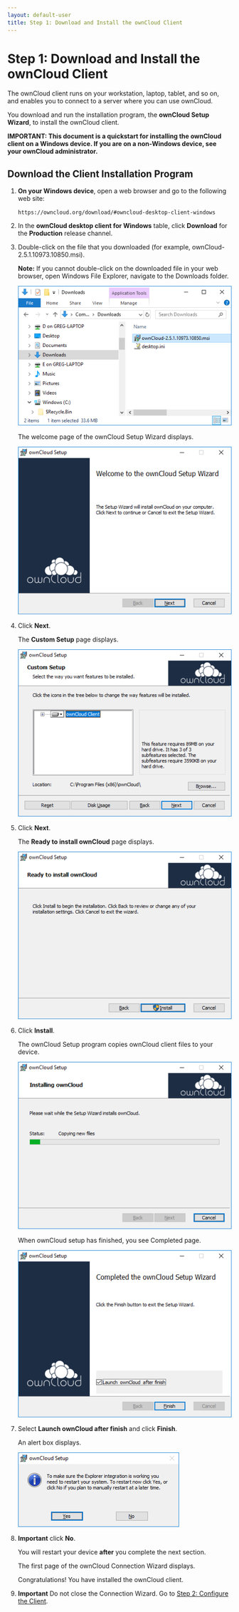 ```yaml
---
layout: default-user
title: Step 1: Download and Install the ownCloud Client
---
```


# Step 1: Download and Install the ownCloud Client
The ownCloud client runs on your workstation, laptop, tablet, and so on, and enables 
you to connect to a server where you can use ownCloud.

You download and run the installation program, the **ownCloud Setup Wizard**, 
to install the ownCloud client.

**IMPORTANT: This document is a quickstart for installing the ownCloud client 
on a Windows device. If you are on a non-Windows device, see your ownCloud 
administrator.**


## Download the Client Installation Program
1. **On your Windows device**, open a web browser and go to the following web site:

   ````
   https://owncloud.org/download/#owncloud-desktop-client-windows
   ````
2. In the **ownCloud desktop client for Windows** table, click **Download** 
   for the **Production** release channel.

3. Double-click on the file that you downloaded (for example, ownCloud-2.5.1.10973.10850.msi).

   **Note:** If you cannot double-click on the downloaded file in your web browser, 
   open Windows File Explorer, navigate to the Downloads folder.

   ![File Explorer](./assets/images/download.png)

   The welcome page of the ownCloud Setup Wizard displays.

   ![Welcome page](./assets/images/install_1.png)

4. Click **Next**.

   The **Custom Setup** page displays.

   ![Welcome page](./assets/images/install_2.png)
  
5. Click **Next**.

   The **Ready to install ownCloud** page displays.

   ![Ready to install page](./assets/images/install_3.png)

6. Click **Install**.

   The ownCloud Setup program copies ownCloud client files to your device.

   ![Installing ownCloud page](./assets/images/install_4.png)

   When ownCloud setup has finished, you see Completed page.

   ![Installing ownCloud page](./assets/images/install_5.png)

7. Select **Launch ownCloud after finish** and click **Finish**.

   An alert box displays.

   ![Installing ownCloud page](./assets/images/restart.png)

8. **Important** click **No**. 

   You will restart your device **after** you complete the next section.

   The first page of the ownCloud Connection Wizard displays.

   Congratulations! You have installed the ownCloud client.

9. **Important** Do not close the Connection Wizard. Go to [Step 2: Configure the Client](./qs_users_install.html).

